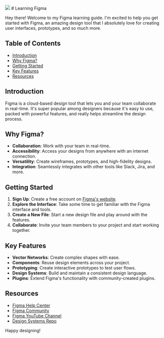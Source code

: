 <img src="https://s3.eu-west-3.amazonaws.com/hbtn.intranet/uploads/medias/2021/4/1ddf18bc6d89725de2fde4881e8990fae6d89628.jpg?X-Amz-Algorithm=AWS4-HMAC-SHA256&X-Amz-Credential=AKIA4MYA5JM5DUTZGMZG%2F20241203%2Feu-west-3%2Fs3%2Faws4_request&X-Amz-Date=20241203T100843Z&X-Amz-Expires=86400&X-Amz-SignedHeaders=host&X-Amz-Signature=2586b55a91d4ba6f3ee16e5f8f1075f920c0463c5703e683d072da445913b537">
# Learning Figma

Hey there! Welcome to my Figma learning guide. I'm excited to help you get started with Figma, an amazing design tool that I absolutely love for creating user interfaces, prototypes, and so much more.

## Table of Contents
- [Introduction](#introduction)
- [Why Figma?](#why-figma)
- [Getting Started](#getting-started)
- [Key Features](#key-features)
- [Resources](#resources)

## Introduction
Figma is a cloud-based design tool that lets you and your team collaborate in real-time. It's super popular among designers because it's easy to use, packed with powerful features, and really helps streamline the design process.

## Why Figma?
- **Collaboration**: Work with your team in real-time.
- **Accessibility**: Access your designs from anywhere with an internet connection.
- **Versatility**: Create wireframes, prototypes, and high-fidelity designs.
- **Integration**: Seamlessly integrates with other tools like Slack, Jira, and more.

## Getting Started
1. **Sign Up**: Create a free account on [Figma's website](https://www.figma.com/).
2. **Explore the Interface**: Take some time to get familiar with the Figma interface and tools.
3. **Create a New File**: Start a new design file and play around with the features.
4. **Collaborate**: Invite your team members to your project and start working together.

## Key Features
- **Vector Networks**: Create complex shapes with ease.
- **Components**: Reuse design elements across your project.
- **Prototyping**: Create interactive prototypes to test user flows.
- **Design Systems**: Build and maintain a consistent design language.
- **Plugins**: Extend Figma's functionality with community-created plugins.

## Resources
- [Figma Help Center](https://help.figma.com/)
- [Figma Community](https://www.figma.com/community)
- [Figma YouTube Channel](https://www.youtube.com/c/Figma)
- [Design Systems Repo](https://www.designsystemsrepo.com/)

Happy designing!

